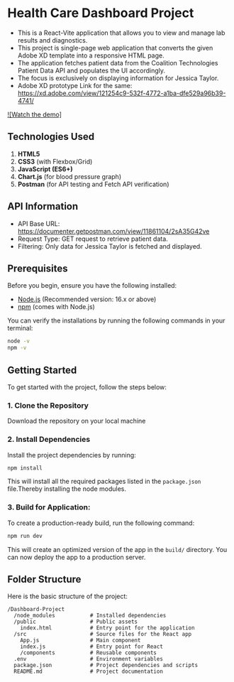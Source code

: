 # Health Care Dashboard Project

- This is a React-Vite application that allows you to view and manage lab results and diagnostics.
- This project is single-page web application that converts the given Adobe XD template into a responsive HTML page.
- The application fetches patient data from the Coalition Technologies Patient Data API and populates the UI accordingly.
- The focus is exclusively on displaying information for Jessica Taylor.
- Adobe XD prototype Link for the same: https://xd.adobe.com/view/121254c9-532f-4772-a1ba-dfe529a96b39-4741/ 

[![Watch the demo]](https://github.com/VaishnaviMantri09/Health-Care-Dashboard/blob/main/Project-Video-Demo.mp4)

## Technologies Used

1. **HTML5**
2. **CSS3** (with Flexbox/Grid)
3. **JavaScript (ES6+)**
4. **Chart.js** (for blood pressure graph)
5. **Postman** (for API testing and Fetch API verification)

## API Information
- API Base URL: https://documenter.getpostman.com/view/11861104/2sA35G42ve
- Request Type: GET request to retrieve patient data.
- Filtering: Only data for Jessica Taylor is fetched and displayed.

## Prerequisites

Before you begin, ensure you have the following installed:

- [Node.js](https://nodejs.org/en/) (Recommended version: 16.x or above)
- [npm](https://www.npmjs.com/) (comes with Node.js)

You can verify the installations by running the following commands in your terminal:

```bash
node -v
npm -v
```

## Getting Started

To get started with the project, follow the steps below:

### 1. Clone the Repository

Download the repository on your local machine

### 2. Install Dependencies

Install the project dependencies by running:

```bash
npm install
```

This will install all the required packages listed in the `package.json` file.Thereby installing the node modules.


### 3. Build for Application:

To create a production-ready build, run the following command:

```bash
npm run dev
```

This will create an optimized version of the app in the `build/` directory. You can now deploy the app to a production server.

## Folder Structure

Here is the basic structure of the project:

```
/Dashboard-Project
  /node_modules           # Installed dependencies
  /public                 # Public assets
    index.html            # Entry point for the application
  /src                    # Source files for the React app
    App.js                # Main component
    index.js              # Entry point for React
    /components           # Reusable components
  .env                    # Environment variables
  package.json            # Project dependencies and scripts
  README.md               # Project documentation
```
